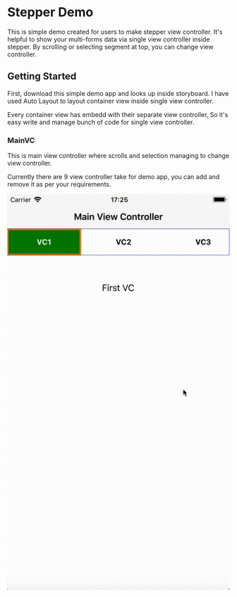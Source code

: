 # Stepper Demo

This is simple demo created for users to make stepper view controller. It's helpful to show your multi-forms data via single view controller inside stepper. By scrolling or selecting segment at top, you can change view controller.

## Getting Started

First, download this simple demo app and looks up inside storyboard. I have used Auto Layout to layout container view inside single view controller.

Every container view has embedd with their separate view controller, So it's easy write and manage bunch of code for single view controller.

### MainVC

This is main view controller where scrolls and selection managing to change view controller.

Currently there are 9 view controller take for demo app, you can add and remove it as per your requirements.


<p align="center">
    <img src ="StepperDemo.gif" />
</p>
